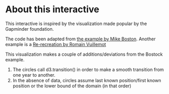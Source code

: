 # About this interactive
This interactive is inspired by the visualization made popular by the Gapminder foundation. 

The code has been adapted from [the example by Mike Boston](https://bost.ocks.org/mike/nations/). Another example is a [Re-recreation by Romain Vuillemot](https://romsson.github.io/dragit/example/nations.html)

This visualization makes a couple of additions/deviations from the Bostock example. 

1) The circles call d3.transition() in order to make a smooth transition from one year to another.
2) In the absence of data, circles assume last known position/first known position or the lower bound of the domain (in that order)